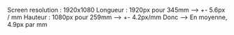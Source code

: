 Screen resolution : 1920x1080
Longueur : 1920px pour 345mm --> +- 5.6px / mm
Hauteur : 1080px pour 259mm --> +- 4.2px/mm
Donc --> En moyenne, 4.9px par mm	